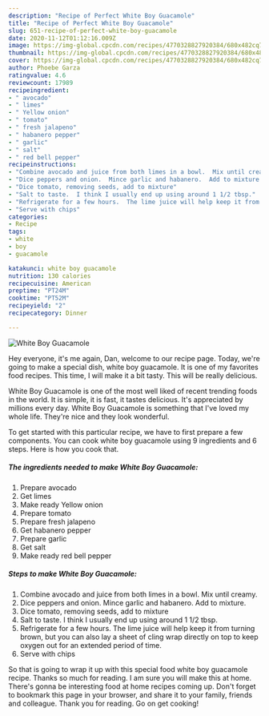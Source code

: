 ```yaml
---
description: "Recipe of Perfect White Boy Guacamole"
title: "Recipe of Perfect White Boy Guacamole"
slug: 651-recipe-of-perfect-white-boy-guacamole
date: 2020-11-12T01:12:16.009Z
image: https://img-global.cpcdn.com/recipes/4770328827920384/680x482cq70/white-boy-guacamole-recipe-main-photo.jpg
thumbnail: https://img-global.cpcdn.com/recipes/4770328827920384/680x482cq70/white-boy-guacamole-recipe-main-photo.jpg
cover: https://img-global.cpcdn.com/recipes/4770328827920384/680x482cq70/white-boy-guacamole-recipe-main-photo.jpg
author: Phoebe Garza
ratingvalue: 4.6
reviewcount: 17989
recipeingredient:
- " avocado"
- " limes"
- " Yellow onion"
- " tomato"
- " fresh jalapeno"
- " habanero pepper"
- " garlic"
- " salt"
- " red bell pepper"
recipeinstructions:
- "Combine avocado and juice from both limes in a bowl.  Mix until creamy."
- "Dice peppers and onion.  Mince garlic and habanero.  Add to mixture."
- "Dice tomato, removing seeds, add to mixture"
- "Salt to taste.  I think I usually end up using around 1 1/2 tbsp."
- "Refrigerate for a few hours.  The lime juice will help keep it from turning brown, but you can also lay a sheet of cling wrap directly on top to keep oxygen out for an extended period of time."
- "Serve with chips"
categories:
- Recipe
tags:
- white
- boy
- guacamole

katakunci: white boy guacamole 
nutrition: 130 calories
recipecuisine: American
preptime: "PT24M"
cooktime: "PT52M"
recipeyield: "2"
recipecategory: Dinner

---
```



![White Boy Guacamole](https://img-global.cpcdn.com/recipes/4770328827920384/680x482cq70/white-boy-guacamole-recipe-main-photo.jpg)

Hey everyone, it's me again, Dan, welcome to our recipe page. Today, we're going to make a special dish, white boy guacamole. It is one of my favorites food recipes. This time, I will make it a bit tasty. This will be really delicious.



White Boy Guacamole is one of the most well liked of recent trending foods in the world. It is simple, it is fast, it tastes delicious. It's appreciated by millions every day. White Boy Guacamole is something that I've loved my whole life. They're nice and they look wonderful.


To get started with this particular recipe, we have to first prepare a few components. You can cook white boy guacamole using 9 ingredients and 6 steps. Here is how you cook that.

<!--inarticleads1-->

##### The ingredients needed to make White Boy Guacamole:

1. Prepare  avocado
1. Get  limes
1. Make ready  Yellow onion
1. Prepare  tomato
1. Prepare  fresh jalapeno
1. Get  habanero pepper
1. Prepare  garlic
1. Get  salt
1. Make ready  red bell pepper




<!--inarticleads2-->

##### Steps to make White Boy Guacamole:

1. Combine avocado and juice from both limes in a bowl.  Mix until creamy.
1. Dice peppers and onion.  Mince garlic and habanero.  Add to mixture.
1. Dice tomato, removing seeds, add to mixture
1. Salt to taste.  I think I usually end up using around 1 1/2 tbsp.
1. Refrigerate for a few hours.  The lime juice will help keep it from turning brown, but you can also lay a sheet of cling wrap directly on top to keep oxygen out for an extended period of time.
1. Serve with chips




So that is going to wrap it up with this special food white boy guacamole recipe. Thanks so much for reading. I am sure you will make this at home. There's gonna be interesting food at home recipes coming up. Don't forget to bookmark this page in your browser, and share it to your family, friends and colleague. Thank you for reading. Go on get cooking!
